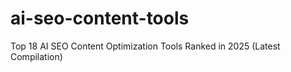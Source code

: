 # ai-seo-content-tools
Top 18 AI SEO Content Optimization Tools Ranked in 2025 (Latest Compilation)
